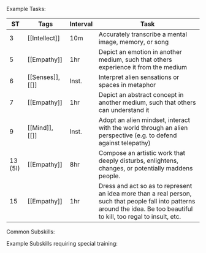 Example Tasks:

| ST      | Tags                            | Interval | Task                                                                                                                                                                       |
| ------- | ------------------------------- | -------- | -------------------------------------------------------------------------------------------------------------------------------------------------------------------------- |
| 3       | [[Intellect]]                   | 10m      | Accurately transcribe a mental image, memory, or song                                                                                                                      |
| 5       | [[Empathy]]                     | 1hr      | Depict an emotion in another medium, such that others experience it from the medium                                                                                        |
| 6       | [[Senses]], [[<Instantaneous>]] | Inst.    | Interpret alien sensations or spaces in metaphor                                                                                                                           |
| 7       | [[Empathy]]                     | 1hr      | Depict an abstract concept in another medium, such that others can understand it                                                                                           |
| 9       | [[Mind]], [[<Instantaneous>]]   | Inst.    | Adopt an alien mindset, interact with the world through an alien perspective (e.g. to defend against telepathy)                                                            |
| 13 (5I) | [[Empathy]]                     | 8hr      | Compose an artistic work that deeply disturbs, enlightens, changes, or potentially maddens people.                                                                         |
| 15      | [[Empathy]]                     | 1hr      | Dress and act so as to represent an idea more than a real person, such that people fall into patterns around the idea. Be too beautiful to kill, too regal to insult, etc. |

Common Subskills:

Example Subskills requiring special training:
